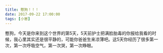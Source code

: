 ```yaml
---
title: 憨狗！！！
date: 2017-09-22 17:00:00
tags: [小崽]
---
```


憨狗，今天是你来到这个世界的第5天，5天前护士把满脸胎毒的你报给我看的时候，我心里其实还是很平静的，可能你爸爸生来凉薄吧。这5天你经历了很多第一次，第一次呼吸空气，第一次哭，第一次睁眼。

